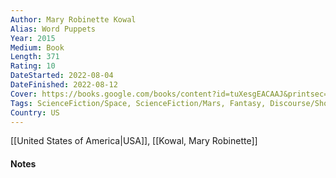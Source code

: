 ```yaml
---
Author: Mary Robinette Kowal
Alias: Word Puppets
Year: 2015
Medium: Book
Length: 371
Rating: 10
DateStarted: 2022-08-04
DateFinished: 2022-08-12
Cover: https://books.google.com/books/content?id=tuXesgEACAAJ&printsec=frontcover&img=1&zoom=1&source=gbs_api
Tags: ScienceFiction/Space, ScienceFiction/Mars, Fantasy, Discourse/ShortStories, Series/LadyAstronaut    
Country: US
---
```

[[United States of America|USA]], [[Kowal, Mary Robinette]]
#### Notes
